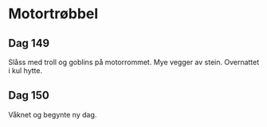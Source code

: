 # Motortrøbbel

## Dag 149

Slåss med troll og goblins på motorrommet. Mye vegger av stein. Overnattet i kul hytte.

## Dag 150

Våknet og begynte ny dag.
